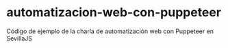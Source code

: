 # automatizacion-web-con-puppeteer
Código de ejemplo de la charla de automatización web con Puppeteer en SevillaJS
